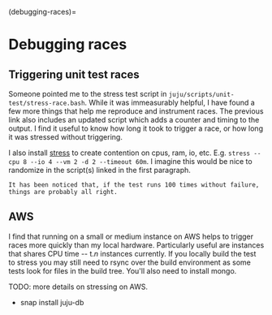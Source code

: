 (debugging-races)=
<!-- TODO(gfouillet): do not merge into 4.0, or delete whenever merged (reason: related to mongodb) -->
# Debugging races
## Triggering unit test races

Someone pointed me to the stress test script in `juju/scripts/unit-test/stress-race.bash`. While it was
immeasurably helpful, I have found a few more things that help me reproduce and instrument races. The previous link also
includes an updated script which adds a counter and timing to the output. I find it useful to know how long it took to
trigger a race, or how long it was stressed without triggering.

I also install [stress](http://linux.die.net/man/1/stress) to create contention on cpus, ram, io, etc.
E.g. ```stress --cpu 8 --io 4 --vm 2 -d 2 --timeout 60m```. I imagine this would be nice to randomize in the script(s)
linked in the first paragraph.

```{tip}
It has been noticed that, if the test runs 100 times without failure, things are probably all right.
```

## AWS

I find that running on a small or medium instance on AWS helps to trigger races more quickly than my local hardware.
Particularly useful are instances that shares CPU time -- t._n_ instances currently. If you locally build the test to
stress you may still need to rsync over the build environment as some tests look for files in the build tree. You'll
also need to install mongo.

TODO: more details on stressing on AWS.

* snap install juju-db



